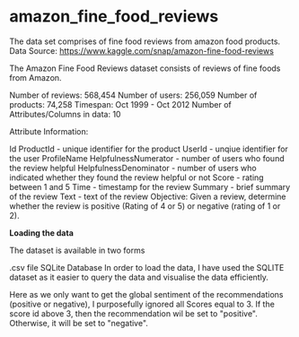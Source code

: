 # amazon_fine_food_reviews
The data set comprises of fine food reviews from amazon food products.
Data Source: https://www.kaggle.com/snap/amazon-fine-food-reviews

The Amazon Fine Food Reviews dataset consists of reviews of fine foods from Amazon.

Number of reviews: 568,454
Number of users: 256,059
Number of products: 74,258
Timespan: Oct 1999 - Oct 2012
Number of Attributes/Columns in data: 10

Attribute Information:

Id
ProductId - unique identifier for the product
UserId - unqiue identifier for the user
ProfileName
HelpfulnessNumerator - number of users who found the review helpful
HelpfulnessDenominator - number of users who indicated whether they found the review helpful or not
Score - rating between 1 and 5
Time - timestamp for the review
Summary - brief summary of the review
Text - text of the review
Objective:
Given a review, determine whether the review is positive (Rating of 4 or 5) or negative (rating of 1 or 2).

**Loading the data**

The dataset is available in two forms

.csv file
SQLite Database
In order to load the data, I have used the SQLITE dataset as it easier to query the data and visualise the data efficiently. 

Here as we only want to get the global sentiment of the recommendations (positive or negative), I purposefully ignored all Scores equal to 3. If the score id above 3, then the recommendation wil be set to "positive". Otherwise, it will be set to "negative".
